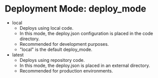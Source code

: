 # Deployment Mode: deploy_mode

* local
    * Deploys using local code.
    * In this mode, the deploy.json configuration is placed in the code directory.
    * Recommended for development purposes.
    * "local" is the default deploy_mode.
* latest
    * Deploys using repository code.
    * In this mode, the deploy.json is placed in an external directory.
    * Recommended for production environments.
